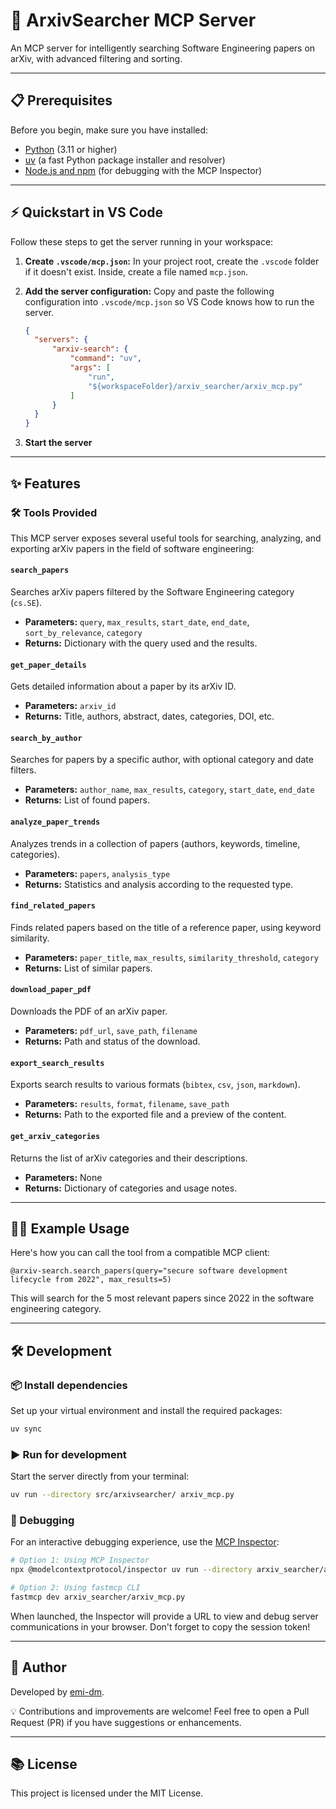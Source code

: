 # 🚀 ArxivSearcher MCP Server

An MCP server for intelligently searching Software Engineering papers on arXiv, with advanced filtering and sorting.

---

## 📋 Prerequisites

Before you begin, make sure you have installed:
- [Python](https://www.python.org/downloads/) (3.11 or higher)
- [uv](https://github.com/astral-sh/uv) (a fast Python package installer and resolver)
- [Node.js and npm](https://nodejs.org/en/download/) (for debugging with the MCP Inspector)

---

## ⚡️ Quickstart in VS Code

Follow these steps to get the server running in your workspace:

1.  **Create `.vscode/mcp.json`:**
    In your project root, create the `.vscode` folder if it doesn't exist. Inside, create a file named `mcp.json`.

2.  **Add the server configuration:**
    Copy and paste the following configuration into `.vscode/mcp.json` so VS Code knows how to run the server.

    ```json
    {
      "servers": {
          "arxiv-search": {
              "command": "uv",
              "args": [
                  "run",
                  "${workspaceFolder}/arxiv_searcher/arxiv_mcp.py"
              ]
          }
      }
    }
    ```

3. **Start the server**

---

## ✨ Features

### 🛠️ Tools Provided

This MCP server exposes several useful tools for searching, analyzing, and exporting arXiv papers in the field of software engineering:

#### `search_papers`
Searches arXiv papers filtered by the Software Engineering category (`cs.SE`).
- **Parameters:** `query`, `max_results`, `start_date`, `end_date`, `sort_by_relevance`, `category`
- **Returns:** Dictionary with the query used and the results.

#### `get_paper_details`
Gets detailed information about a paper by its arXiv ID.
- **Parameters:** `arxiv_id`
- **Returns:** Title, authors, abstract, dates, categories, DOI, etc.

#### `search_by_author`
Searches for papers by a specific author, with optional category and date filters.
- **Parameters:** `author_name`, `max_results`, `category`, `start_date`, `end_date`
- **Returns:** List of found papers.

#### `analyze_paper_trends`
Analyzes trends in a collection of papers (authors, keywords, timeline, categories).
- **Parameters:** `papers`, `analysis_type`
- **Returns:** Statistics and analysis according to the requested type.

#### `find_related_papers`
Finds related papers based on the title of a reference paper, using keyword similarity.
- **Parameters:** `paper_title`, `max_results`, `similarity_threshold`, `category`
- **Returns:** List of similar papers.

#### `download_paper_pdf`
Downloads the PDF of an arXiv paper.
- **Parameters:** `pdf_url`, `save_path`, `filename`
- **Returns:** Path and status of the download.

#### `export_search_results`
Exports search results to various formats (`bibtex`, `csv`, `json`, `markdown`).
- **Parameters:** `results`, `format`, `filename`, `save_path`
- **Returns:** Path to the exported file and a preview of the content.

#### `get_arxiv_categories`
Returns the list of arXiv categories and their descriptions.
- **Parameters:** None
- **Returns:** Dictionary of categories and usage notes.

---

## 🧑‍💻 Example Usage

Here's how you can call the tool from a compatible MCP client:

```
@arxiv-search.search_papers(query="secure software development lifecycle from 2022", max_results=5)
```

This will search for the 5 most relevant papers since 2022 in the software engineering category.

---

## 🛠️ Development

### 📦 Install dependencies

Set up your virtual environment and install the required packages:

```bash
uv sync
```

### ▶️ Run for development

Start the server directly from your terminal:

```bash
uv run --directory src/arxivsearcher/ arxiv_mcp.py
```

### 🐞 Debugging

For an interactive debugging experience, use the [MCP Inspector](https://github.com/modelcontextprotocol/inspector):

```bash
# Option 1: Using MCP Inspector
npx @modelcontextprotocol/inspector uv run --directory arxiv_searcher/arxiv_mcp.py

# Option 2: Using fastmcp CLI
fastmcp dev arxiv_searcher/arxiv_mcp.py
```

When launched, the Inspector will provide a URL to view and debug server communications in your browser. Don't forget to copy the session token!

---

## 👤 Author

Developed by [emi-dm](https://emi-dm.github.io/).

💡 Contributions and improvements are welcome! Feel free to open a Pull Request (PR) if you have suggestions or enhancements.

---

## 📚 License

This project is licensed under the MIT License.